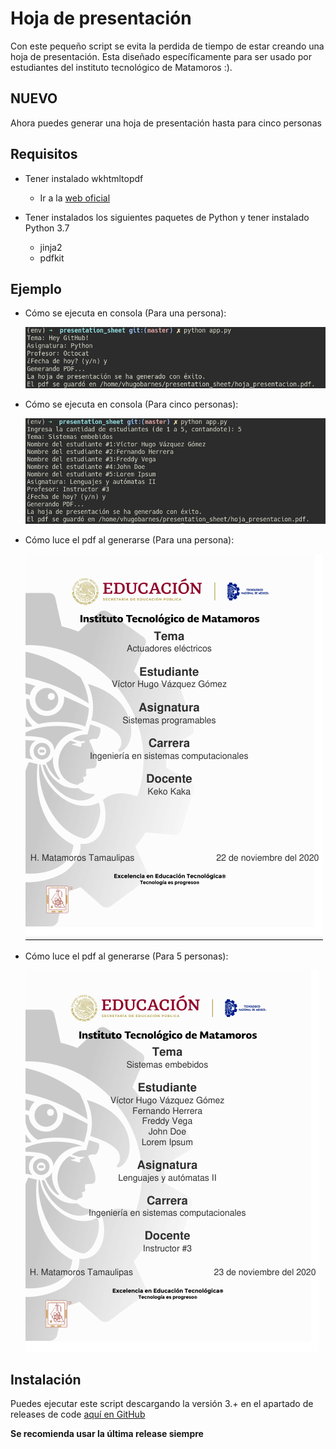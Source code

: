 # Hoja de presentación

Con este pequeño script se evita la perdida de tiempo de estar creando una hoja de presentación. 
Esta diseñado específicamente para ser usado por estudiantes del instituto tecnológico de Matamoros :).

## NUEVO
Ahora puedes generar una hoja de presentación hasta para cinco personas

## Requisitos
- Tener instalado wkhtmltopdf

    - Ir a la [web oficial](https://wkhtmltopdf.org/downloads.html)
    
- Tener instalados los siguientes paquetes de Python y tener instalado Python 3.7

    - jinja2
    - pdfkit


## Ejemplo

- Cómo se ejecuta en consola (Para una persona):
         
     ![Ejecutandose en consola](use.png)

- Cómo se ejecuta en consola (Para cinco personas):

    ![Ejecutandose en consola](use2.png)
        
- Cómo luce el pdf al generarse (Para una persona):
        
     ![](output.png)

- Cómo luce el pdf al generarse (Para 5 personas):
        
     ![](output2.png)
     
## Instalación

Puedes ejecutar este script descargando la versión 3.+ en el apartado de releases de code [aquí en GitHub](https://github.com/VHugoBarnes/presentation_sheet/releases)

**Se recomienda usar la última release siempre**
